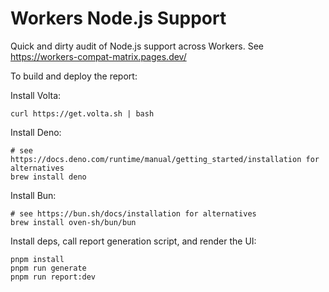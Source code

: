 # Workers Node.js Support

Quick and dirty audit of Node.js support across Workers. See <https://workers-compat-matrix.pages.dev/>

To build and deploy the report:

Install Volta:
```shell
curl https://get.volta.sh | bash
```

Install Deno:
```shell
# see https://docs.deno.com/runtime/manual/getting_started/installation for alternatives
brew install deno
```

Install Bun:
```shell
# see https://bun.sh/docs/installation for alternatives
brew install oven-sh/bun/bun
```

Install deps, call report generation script, and render the UI:
```shell
pnpm install
pnpm run generate
pnpm run report:dev
```
